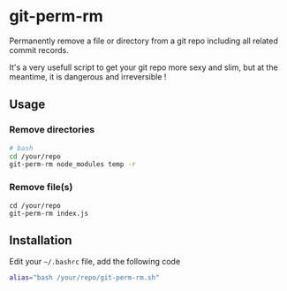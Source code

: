 # git-perm-rm

Permanently remove a file or directory from a git repo including all related commit records.

It's a very usefull script to get your git repo more sexy and slim, but at the meantime, it is dangerous and irreversible !

## Usage

### Remove directories

```sh
# bash
cd /your/repo
git-perm-rm node_modules temp -r
```
### Remove file(s)

```
cd /your/repo
git-perm-rm index.js
```

## Installation

Edit your `~/.bashrc` file, add the following code

```sh
alias="bash /your/repo/git-perm-rm.sh"
```